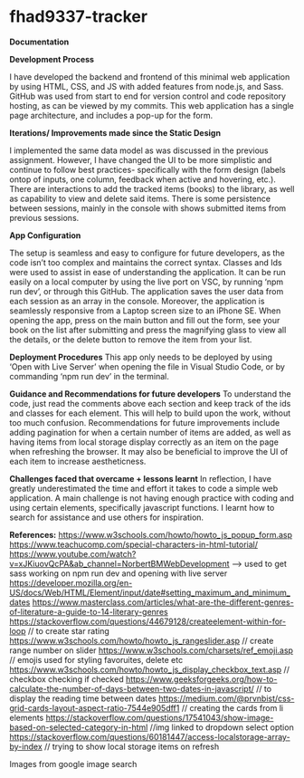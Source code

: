 # fhad9337-tracker

**Documentation**

**Development Process**

I have developed the backend and frontend of this minimal web application by using HTML, CSS, and JS with added features from node.js, and Sass. GitHub was used from start to end for version control and code repository hosting, as can be viewed by my commits. This web application has a single page architecture, and includes a pop-up for the form. 

**Iterations/ Improvements made since the Static Design**

I implemented the same data model as was discussed in the previous assignment. However, I have changed the UI to be more simplistic and continue to follow best practices- specifically with the form design (labels ontop of inputs, one column, feedback when active and hovering, etc.). There are interactions to add the tracked items (books) to the library, as well as capability to view and delete said items. There is some persistence between sessions, mainly in the console with shows submitted items from previous sessions. 

**App Configuration**

The setup is seamless and easy to configure for future developers, as the code isn’t too complex and maintains the correct syntax. Classes and Ids were used to assist in ease of understanding the application. It can be run easily on a local computer by using the live port on VSC, by running ‘npm run dev’, or through this GitHub. The application saves the user data from each session as an array in the console. Moreover, the application is seamlessly responsive from a Laptop screen size to an iPhone SE. When opening the app, press on the main button and fill out the form, see your book on the list after submitting and press the magnifying glass to view all the details, or the delete button to remove the item from your list. 

**Deployment Procedures** 
This app only needs to be deployed by using ‘Open with Live Server’ when opening the file in Visual Studio Code, or by commanding ‘npm run dev’ in the terminal. 

**Guidance and Recommendations for future developers** 
To understand the code, just read the comments above each section and keep track of the ids and classes for each element. This will help to build upon the work, without too much confusion. Recommendations for future improvements include adding pagination for when a certain number of items are added, as well as having items from local storage display correctly as an item on the page when refreshing the browser. It may also be beneficial to improve the UI of each item to increase aestheticness.
 
**Challenges faced that overcame + lessons learnt**
In reflection, I have greatly underestimated the time and effort it takes to code a simple web application. A main challenge is not having enough practice with coding and using certain elements, specifically javascript functions. I learnt how to search for assistance and use others for inspiration. 


**References:**
https://www.w3schools.com/howto/howto_js_popup_form.asp 
https://www.teachucomp.com/special-characters-in-html-tutorial/ 
https://www.youtube.com/watch?v=xJKiuovQcPA&ab_channel=NorbertBMWebDevelopment --> used to get sass working on npm run dev and opening with live server 
https://developer.mozilla.org/en-US/docs/Web/HTML/Element/input/date#setting_maximum_and_minimum_dates 
https://www.masterclass.com/articles/what-are-the-different-genres-of-literature-a-guide-to-14-literary-genres 
https://stackoverflow.com/questions/44679128/createelement-within-for-loop // to create star rating
https://www.w3schools.com/howto/howto_js_rangeslider.asp // create range number on slider
https://www.w3schools.com/charsets/ref_emoji.asp // emojis used for styling favoruites, delete etc 
https://www.w3schools.com/howto/howto_js_display_checkbox_text.asp // checkbox checking if checked
https://www.geeksforgeeks.org/how-to-calculate-the-number-of-days-between-two-dates-in-javascript/ // to display the reading time between dates 
https://medium.com/@prvnbist/css-grid-cards-layout-aspect-ratio-7544e905dff1 // creating the cards from li elements
https://stackoverflow.com/questions/17541043/show-image-based-on-selected-category-in-html //img linked to dropdown select option
https://stackoverflow.com/questions/60181447/access-localstorage-array-by-index // trying to show local storage items on refresh

Images from google image search
